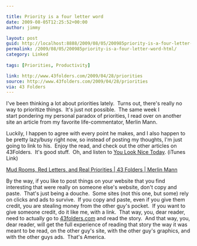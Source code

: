 ```yaml
---

title: Priority is a four letter word
date: 2009-08-05T12:25:52+00:00
author: jimmy

layout: post
guid: http://localhost:8888/2009/08/05/200985priority-is-a-four-letter-word-html/
permalink: /2009/08/05/200985priority-is-a-four-letter-word-html/
category: Linked
 
tags: [Priorities, Productivity]

link: http://www.43folders.com/2009/04/28/priorities
source: http://www.43folders.com/2009/04/28/priorities
via: 43 Folders
---
```


I've been thinking a lot about priorities lately.  Turns out, there's really no way to prioritize things.  It's just not possible.  <!-- more -->The same week I start pondering my personal paradox of priorities, I read over on another site an article from my favorite life-commentator, Merlin Mann.
  
  
Luckily, I happen to agree with every point he makes, and I also happen to be pretty lazy/busy right now, so instead of posting my thoughts, I'm just going to link to his.  Enjoy the read, and check out the other articles on 43Folders.  It's good stuff.  Oh, and listen to <a href="http://itunes.apple.com/WebObjects/MZStore.woa/wa/viewPodcast?id=277928864">You Look Nice Today</a>. (iTunes Link)
  

<a href="http://www.43folders.com/2009/04/28/priorities">Mud Rooms, Red Letters, and Real Priorities | 43 Folders | Merlin Mann</a>


By the way, if you like to post things on your website that you find interesting that were really on someone else's website, don't copy and paste.  That's just being a douche.  Some sites (not this one, but some) rely on clicks and ads to survive.  If you copy and paste, even if you give them credit, you are stealing money from the other guy's pocket.  If you want to give someone credit, do it like me, with a link.  That way, you, dear reader, need to actually go to <a href="http://www.43folders.com">43folders.com</a> and read the story.  And that way, you, dear reader, will get the full experience of reading that story the way it was meant to be read, on the other guy's site, with the other guy's graphics, and with the other guys ads.  That's America.
